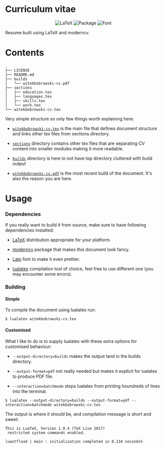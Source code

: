 # Curriculum vitae
<p align=center>
    <a><img alt="LaTeX" src="https://img.shields.io/badge/Built_with-LaTeX-blue.svg"></a>
    <a><img alt="Package" src="https://img.shields.io/badge/package-moderncv-orange.svg"></a>
    <a><img alt="Font" src="https://img.shields.io/badge/Font-Lato-lightgray.svg"></a>
</p>

Resume built using LaTeX and moderncv.

# Contents

```
.
├── LICENSE
├── README.md
├── builds
│   └── witekbobrowski-cv.pdf
├── sections
│   ├── education.tex
│   ├── languages.tex
│   ├── skills.tex
│   └── work.tex
└── witekbobrowski-cv.tex
```

Very simple structure so only few things worth explaining here:

- [`witekbobrowski-cv.tex`](witekbobrowski-cv.tex) is the main file that defines document structure and links other tex files from sections directory.

- [`sections`](sections/) directory contains other tex files that are separating CV content into smaller modules making it more readable.

- [`builds`](builds/) directory is here to not have top directory cluttered with build output

- [`witekbobrowski-cv.pdf`](builds/witekbobrowski-cv.pdf) is the most recent build of the document. It's also the reason you are here.

# Usage

### Dependencies

If you really want to build it from source, make sure to have following dependencies installed:

- [LaTeX](https://www.latex-project.org/get/) distribution appropriate for your platform.

- [moderncv](https://www.ctan.org/pkg/moderncv) package that makes this document look fancy.

- [Lato](http://www.latofonts.com/lato-free-fonts/#download) font to make it even prettier.

- [lualatex](http://luatex.org/download.html) compilation tool of choice, feel free to use different one (you may encounter some errors).

### Building

#### Simple

To compile the document using lualatex run:

```
$ lualatex witekbobrowski-cv.tex
```

#### Customised

What I like to do is to supply lualatex with these extra options for customised behaviour:

- `--output-directory=builds` makes the output land in the builds directory.

- `--output-format=pdf` not really needed but makes it explicit for lualatex to produce PDF file.

- `--interaction=batchmode` stops lualatex from printing houndreds of lines into the terminal.

```
$ lualatex --output-directory=builds --output-format=pdf --interaction=batchmode witekbobrowski-cv.tex
```

The output is where it should be, and compilation message is short and sweet:

```
This is LuaTeX, Version 1.0.4 (TeX Live 2017)
 restricted system commands enabled.

luaotfload | main : initialization completed in 0.134 seconds%
```
